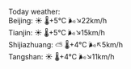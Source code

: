Today weather:  
Beijing: ☀️   🌡️+5°C 🌬️↘22km/h  
Tianjin: ☀️   🌡️+5°C 🌬️↘15km/h  
Shijiazhuang: ⛅️  🌡️+4°C 🌬️↖5km/h  
Tangshan: ☀️   🌡️+4°C 🌬️↘11km/h  
